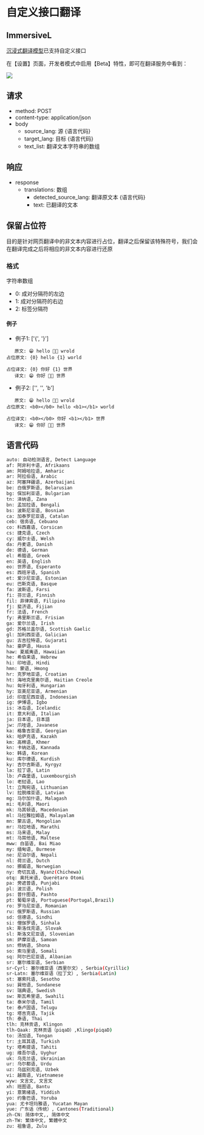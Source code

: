 # 自定义接口翻译

## ImmersiveL

[沉浸式翻译模型](https://github.com/immersive-translate/ImmersiveL)已支持自定义接口

在【设置】页面，开发者模式中启用【Beta】特性，即可在翻译服务中看到：

![](https://s.immersivetranslate.com/assets/20231026-125902.jpeg)

## 请求

- method: POST
- content-type: application/json
- body
  - source_lang: 源 {语言代码}
  - target_lang: 目标 {语言代码}
  - text_list: 翻译文本字符串的数组

## 响应

- response
  - translations: 数组
    - detected_source_lang: 翻译原文本 {语言代码}
    - text: 已翻译的文本

## 保留占位符

目的是针对网页翻译中的非文本内容进行占位，翻译之后保留该特殊符号，我们会在翻译完成之后将相应的非文本内容进行还原

### 格式

字符串数组

- 0: 成对分隔符的左边
- 1: 成对分隔符的右边
- 2: 标签分隔符

#### 例子

- 例子1: ['{', '}']

```
   原文: 😁 hello 👏🏻 wrold
占位原文: {0} hello {1} world

占位译文: {0} 你好 {1} 世界
   译文: 😁 你好 👏🏻 世界
```

- 例子2: ['', '', 'b']

```
   原文: 😁 hello 👏🏻 wrold
占位原文: <b0></b0> hello <b1></b1> world

占位译文: <b0></b0> 你好 <b1></b1> 世界
   译文: 😁 你好 👏🏻 世界
```

## 语言代码

```bash
auto: 自动检测语言, Detect Language
af: 阿非利卡语, Afrikaans
am: 阿姆哈拉语, Amharic
ar: 阿拉伯语, Arabic
az: 阿塞拜疆语, Azerbaijani
be: 白俄罗斯语, Belarusian
bg: 保加利亚语, Bulgarian
tn: 泽纳语, Zana
bn: 孟加拉语, Bengali
bs: 波斯尼亚语, Bosnian
ca: 加泰罗尼亚语, Catalan
ceb: 宿务语, Cebuano
co: 科西嘉语, Corsican
cs: 捷克语, Czech
cy: 威尔士语, Welsh
da: 丹麦语, Danish
de: 德语, German
el: 希腊语, Greek
en: 英语, English
eo: 世界语, Esperanto
es: 西班牙语, Spanish
et: 爱沙尼亚语, Estonian
eu: 巴斯克语, Basque
fa: 波斯语, Farsi
fi: 芬兰语, Finnish
fil: 菲律宾语, Filipino
fj: 斐济语, Fijian
fr: 法语, French
fy: 弗里斯兰语, Frisian
ga: 爱尔兰语, Irish
gd: 苏格兰盖尔语, Scottish Gaelic
gl: 加利西亚语, Galician
gu: 古吉拉特语, Gujarati
ha: 豪萨语, Hausa
haw: 夏威夷语, Hawaiian
he: 希伯来语, Hebrew
hi: 印地语, Hindi
hmn: 蒙语, Hmong
hr: 克罗地亚语, Croatian
ht: 海地克里奥尔语, Haitian Creole
hu: 匈牙利语, Hungarian
hy: 亚美尼亚语, Armenian
id: 印度尼西亚语, Indonesian
ig: 伊博语, Igbo
is: 冰岛语, Icelandic
it: 意大利语, Italian
ja: 日本语, 日本語
jw: 爪哇语, Javanese
ka: 格鲁吉亚语, Georgian
kk: 哈萨克语, Kazakh
km: 高棉语, Khmer
kn: 卡纳达语, Kannada
ko: 韩语, Korean
ku: 库尔德语, Kurdish
ky: 吉尔吉斯语, Kyrgyz
la: 拉丁语, Latin
lb: 卢森堡语, Luxembourgish
lo: 老挝语, Lao
lt: 立陶宛语, Lithuanian
lv: 拉脱维亚语, Latvian
mg: 马尔加什语, Malagash
mi: 毛利语, Maori
mk: 马其顿语, Macedonian
ml: 马拉雅拉姆语, Malayalam
mn: 蒙古语, Mongolian
mr: 马拉地语, Marathi
ms: 马来语, Malay
mt: 马耳他语, Maltese
mww: 白苗语, Bai Miao
my: 缅甸语, Burmese
ne: 尼泊尔语, Nepali
nl: 荷兰语, Dutch
no: 挪威语, Norwegian
ny: 奇切瓦语, Nyanz(Chichewa)
otq: 奥托米语, Querétaro Otomi
pa: 旁遮普语, Punjabi
pl: 波兰语, Polish
ps: 普什图语, Pashto
pt: 葡萄牙语, Portuguese(Portugal,Brazil)
ro: 罗马尼亚语, Romanian
ru: 俄罗斯语, Russian
sd: 信德语, Sindhi
si: 僧伽罗语, Sinhala
sk: 斯洛伐克语, Slovak
sl: 斯洛文尼亚语, Slovenian
sm: 萨摩亚语, Samoan
sn: 修纳语, Shona
so: 索马里语, Somali
sq: 阿尔巴尼亚语, Albanian
sr: 塞尔维亚语, Serbian
sr-Cyrl: 塞尔维亚语（西里尔文）, Serbia(Cyrillic)
sr-Latn: 塞尔维亚语（拉丁文）, Serbia(Latin)
st: 塞索托语, Sesotho
su: 巽他语, Sundanese
sv: 瑞典语, Swedish
sw: 斯瓦希里语, Swahili
ta: 泰米尔语, Tamil
te: 泰卢固语, Telugu
tg: 塔吉克语, Tajik
th: 泰语, Thai
tlh: 克林贡语, Klingon
tlh-Qaak: 克林贡语（piqaD）,Klingo(piqaD)
to: 汤加语, Tongan
tr: 土耳其语, Turkish
ty: 塔希提语, Tahiti
ug: 维吾尔语, Uyghur
uk: 乌克兰语, Ukrainian
ur: 乌尔都语, Urdu
uz: 乌兹别克语, Uzbek
vi: 越南语, Vietnamese
wyw: 文言文, 文言文
xh: 班图语, Bantu
yi: 意第绪语, Yiddish
yo: 约鲁巴语, Yoruba
yua: 尤卡坦玛雅语, Yucatan Mayan
yue: 广东话（传统）, Cantones(Traditional)
zh-CN: 简体中文,, 简体中文
zh-TW: 繁体中文, 繁體中文
zu: 祖鲁语, Zulu
```

